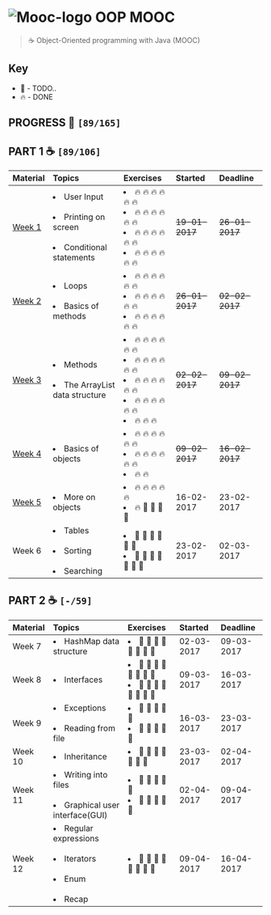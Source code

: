 # ![Mooc-logo](./mooc-logo.png) OOP MOOC
> ☕ Object-Oriented programming with Java (MOOC)

## Key

*   🚧 - TODO..
*   🔥 - DONE

## PROGRESS 🚀 `[89/165]`

## PART 1 :coffee: `[89/106]`
| Material  | Topics  | Exercises | Started | Deadline |
| :------------- | :------------- | :------------- | :-------------| :-------------|
| [Week 1](./challenges/Week1) | <li>User Input</li><br><li>Printing on screen</li><br><li>Conditional statements</li> | <li>🔥 🔥 🔥 🔥 🔥 🔥 </li><li>🔥 🔥 🔥 🔥 🔥 🔥 </li> <li>🔥 🔥 🔥 🔥 🔥 🔥 </li><li>🔥 🔥 🔥 🔥 🔥 🔥</li> | ~~19-01-2017~~ | ~~26-01-2017~~ |
| [Week 2](./challenges/Week2) | <li>Loops</li><br><li>Basics of methods</li> | <li>🔥 🔥 🔥 🔥 🔥 🔥 </li> <li>🔥 🔥 🔥 🔥 🔥 🔥 </li> <li>🔥 🔥 🔥 🔥 🔥 🔥 </li> | ~~26-01-2017~~ | ~~02-02-2017~~ |
| [Week 3](./challenges/Week3) | <li>Methods</li><br><li>The ArrayList data structure</li> | <li>🔥 🔥 🔥 🔥 🔥 🔥 </li> <li>🔥 🔥 🔥 🔥 🔥 🔥 </li> <li>🔥 🔥 🔥 🔥 🔥 🔥 </li> <li>🔥 🔥 🔥 🔥 🔥 🔥 </li><li>🔥 🔥 🔥 </li> | ~~02-02-2017~~ | ~~09-02-2017~~ |
| [Week 4](./challenges/Week4) | <li>Basics of objects</li> | <li>🔥 🔥 🔥 🔥 🔥 🔥 </li><li>🔥 🔥 🔥 🔥 🔥 🔥 </li><li>🔥 🔥 </li> | ~~09-02-2017~~ | ~~16-02-2017~~ |
| [Week 5](./challenges/Week5) | <li>More on objects</li> | <li>🔥 🔥 🔥 🔥 🔥</li><li>🔥 🚧 🚧 🚧 🚧</li> | 16-02-2017 | 23-02-2017 |
| Week 6 | <li>Tables</li><br><li>Sorting</li><br><li>Searching</li> | <li>🚧 🚧 🚧 🚧 🚧 🚧 </li><li>🚧 🚧 🚧 🚧 🚧 🚧 🚧</li> | 23-02-2017 | 02-03-2017 |

## PART 2 :coffee: `[-/59]`
| Material | Topics | Exercises | Started | Deadline |
| :------------- | :------------- | :------------- | :-------------|:-------------|
| Week 7 | <li>HashMap data structure</li> | <li>🚧 🚧 🚧 🚧 🚧 🚧 🚧 🚧</li> | 02-03-2017 | 09-03-2017 |
| Week 8 | <li>Interfaces</li> | <li>🚧 🚧 🚧 🚧 🚧 🚧 🚧 🚧</li><li>🚧 🚧 🚧 🚧 🚧 🚧 🚧 🚧</li> | 09-03-2017 | 16-03-2017 |
| Week 9 | <li>Exceptions</li><br><li>Reading from file</li> | <li>🚧 🚧 🚧 🚧 🚧</li><li>🚧 🚧 🚧 🚧 🚧 </li> | 16-03-2017 | 23-03-2017 |
| Week 10 | <li>Inheritance</li> | <li>🚧 🚧 🚧 🚧 🚧 🚧 🚧</li> | 23-03-2017 | 02-04-2017 |
| Week 11 | <li>Writing into files</li><br><li>Graphical user interface(GUI)</li> | <li>🚧 🚧 🚧 🚧 🚧</li><li>🚧 🚧 🚧 🚧 🚧 </li> | 02-04-2017 | 09-04-2017 |
| Week 12 | <li>Regular expressions</li><br><li>Iterators</li><br><li>Enum</li><br><li>Recap</li> | <li>🚧 🚧 🚧 🚧 🚧 🚧 🚧 🚧</li> | 09-04-2017 | 16-04-2017 |
